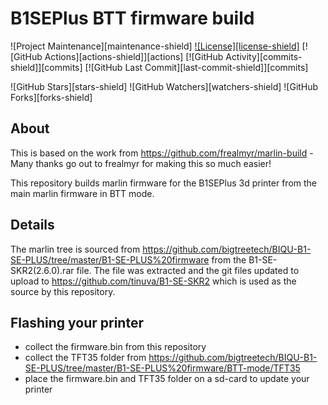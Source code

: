 # B1SEPlus BTT firmware build

![Project Maintenance][maintenance-shield]
[![License][license-shield]](LICENSE.md)
[![GitHub Actions][actions-shield]][actions]
[![GitHub Activity][commits-shield]][commits]
[![GitHub Last Commit][last-commit-shield]][commits]

![GitHub Stars][stars-shield]
![GitHub Watchers][watchers-shield]
![GitHub Forks][forks-shield]

## About

This is based on the work from https://github.com/frealmyr/marlin-build - Many thanks go out to frealmyr for making this so much easier!

This repository builds marlin firmware for the B1SEPlus 3d printer from the main marlin firmware in BTT mode. 

## Details

The marlin tree is sourced from https://github.com/bigtreetech/BIQU-B1-SE-PLUS/tree/master/B1-SE-PLUS%20firmware from the B1-SE-SKR2(2.6.0).rar file.
The file was extracted and the git files updated to upload to https://github.com/tinuva/B1-SE-SKR2 which is used as the source by this repository.

## Flashing your printer

* collect the firmware.bin from this repository
* collect the TFT35 folder from https://github.com/bigtreetech/BIQU-B1-SE-PLUS/tree/master/B1-SE-PLUS%20firmware/BTT-mode/TFT35
* place the firmware.bin and TFT35 folder on a sd-card to update your printer